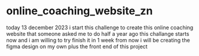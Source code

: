 # online_coaching_website_zn

today 13 december 2023 i start this challenge to create this online coaching website that someone asked me to do half a year ago
this challange starts now  and i am willing to try finish it in 1 week from now
i will be creating the figma design on my own
plus the front end of this project
